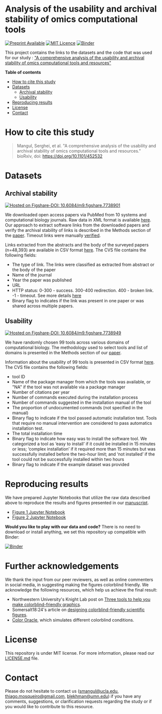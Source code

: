 # Analysis of the usability and archival stability of omics computational tools

[![Preprint Available](https://img.shields.io/badge/Preprint-online-green.svg)](https://doi.org/10.1101/452532) [![MIT Licence](https://badges.frapsoft.com/os/mit/mit.svg?v=103)](https://opensource.org/licenses/mit-license.php) [![Binder](https://mybinder.org/badge_logo.svg)](https://mybinder.org/v2/gh/smangul1/good.software/master)


This project contains the links to the datasets and the code that was used for our study : ["A comprehensive analysis of the usability and archival stability of omics computational tools and resources"](https://www.biorxiv.org/content/early/2018/10/25/452532)

**Table of contents**

* [How to cite this study](#how-to-cite-this-study)
* [Datasets](#datasets)
  * [Archival stability](#archival-stability)
  * [Usability](#usability)
* [Reproducing results](#reproducing-results)
* [License](#license)
* [Contact](#contact)


# How to cite this study

> Mangul, Serghei, et al. "A comprehensive analysis of the usability and archival stability of omics computational tools and resources." bioRxiv, doi: https://doi.org/10.1101/452532


# Datasets

## Archival stability

[![Hosted on Figshare-DOI: 10.6084/m9.figshare.7738901](https://img.shields.io/badge/Hosted%20on%20Figshare-DOI:%2010.6084/m9.figshare.7738901-blue.svg)](https://doi.org/10.6084/m9.figshare.7738901)

We downloaded open access papers via PubMed from 10 systems and computational biology journals. Raw data in XML format is available [here](https://drive.google.com/drive/folders/1m-2I5qCJqEpYC26jFHSxuqJ-tLMHksFf). Our approach to extract software links from the downloaded papers and verify the archival stability of links is described in the Methods section of the [paper](https://www.biorxiv.org/content/early/2018/10/25/452532).  Timeout links were manually [verified](https://github.com/smangul1/good.software/blob/master/manual.evaluation/manual.test.csv).

Links extracted from the abstracts and the body of the surveyed papers (n=48,393) are available in CSV format  [here](https://github.com/smangul1/good.software/blob/master/analysis/links.bulk.csv). The CVS file contains the following fields:
* The type of link. The links were classified as extracted from abstract or the body of the paper
* Name of the journal
* Year the paper was published
* URL
* HTTP status: 0-300 - success. 300-400 redirection. 400 - broken link. -1 - timeout.   See more details [here](https://en.wikipedia.org/wiki/List_of_HTTP_status_codes)
* Binary flag to indicates if the link was present in one paper or was shared across multiple papers.

## Usability

[![Hosted on Figshare-DOI: 10.6084/m9.figshare.7738949](https://img.shields.io/badge/Hosted%20on%20Figshare-DOI:%2010.6084/m9.figshare.7738949-blue.svg)](https://doi.org/10.6084/m9.figshare.7738949)

We have randomly chosen 99 tools across various domains of computational biology. The methodology used to select tools and list of domains is presented in the Methods section of our [paper](https://www.biorxiv.org/content/early/2018/10/25/452532).

Information about the usability of 99 tools is presented in CSV format  [here](https://github.com/smangul1/good.software/blob/master/analysis/usability.99.tools.csv). The CVS file contains the following fields:
* tool ID
* Name of the package manager from which the tools was available, or "NA" if the tool was not available via a package manager
* Number of citations per year
* Number of commands executed during the installation process
* Number of commands suggested in the installation manual of the tool
* The proportion of undocumented commands (not specified in the manual)
* Binary flag to indicate if the tool passed automatic installation test. Tools that require no manual intervention are considered to pass automatics installation test.
* The total installation time
* Binary flag to indicate how easy was to install the software tool. We categorized a tool as ‘easy to install’ if it could be installed in 15 minutes or less; ‘complex installation’ if it required more than 15 minutes but was successfully installed before the two-hour limit; and ‘not installed’ if the tool could not be successfully installed within two hours
* Binary flag to indicate if the example dataset was provided

# Reproducing results

We have prepared Jupyter Notebooks that utilize the raw data described above to reproduce the results and figures presented in our [manuscript](https://www.biorxiv.org/content/early/2018/10/25/452532).

* [Figure 1 Jupyter Notebook](http://nbviewer.jupyter.org/github/smangul1/good.software/blob/master/analysis/Figure1.ipynb)
* [Figure 2 Jupyter Notebook](https://github.com/smangul1/good.software/blob/master/analysis/Figure2.ipynb)

**Would you like to play with our data and code?** There is no need to download or install anything, we set this repository up compatible with Binder:

[![Binder](https://mybinder.org/badge_logo.svg)](https://mybinder.org/v2/gh/smangul1/good.software/master)


# Further acknowledgements

We thank the input from our peer reviewers, as well as online commenters in social media, in suggesting making the figures colorblind  friendly. We acknowledge the following resources, which help us achieve the final result:
* Northwestern University's Knight Lab post on [Three tools to help you make colorblind-friendly graphics](https://knightlab.northwestern.edu/2016/07/18/three-tools-to-help-you-make-colorblind-friendly-graphics/).
* Somersalt18:24's article on [designing colorblind-friendly scientific figures](http://www.somersault1824.com/tips-for-designing-scientific-figures-for-color-blind-readers/).
* [Color Oracle](colororacle.org), which simulates different colorblind conditions.

# License

This repository is under MIT license. For more information, please read our [LICENSE.md](./LICENSE.md) file.


# Contact

Please do not hesitate to contact us (smangul@ucla.edu, thiago.mosqueiro@gmail.com, blekhman@umn.edu) if you have any comments, suggestions, or clarification requests regarding the study or if you would like to contribute to this resource.
